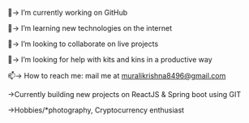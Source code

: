  🔭-> I’m currently working on GitHub
 
 🌱-> I’m learning new technologies on the internet
 
 👯-> I’m looking to collaborate on live projects
 
 🤔-> I’m looking for help with kits and kins in a productive way
 
 📫-> How to reach me: mail me at muralikrishna8496@gmail.com
 
->Currently building new projects on ReactJS & Spring boot using GIT 

->Hobbies/*photography, Cryptocurrency enthusiast
